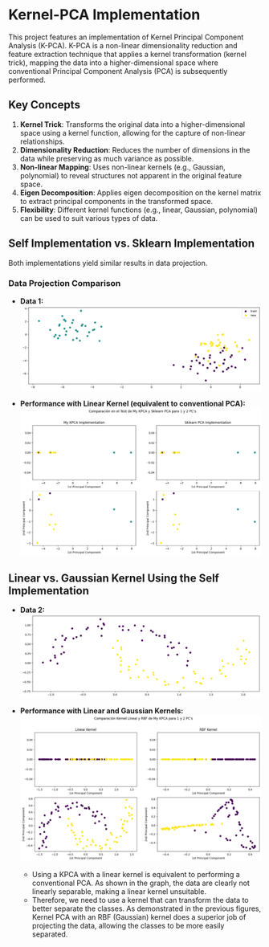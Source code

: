 # Kernel-PCA Implementation

This project features an implementation of Kernel Principal Component Analysis (K-PCA). K-PCA is a non-linear dimensionality reduction and feature extraction technique that applies a kernel transformation (kernel trick), mapping the data into a higher-dimensional space where conventional Principal Component Analysis (PCA) is subsequently performed.

## Key Concepts
1. **Kernel Trick**: Transforms the original data into a higher-dimensional space using a kernel function, allowing for the capture of non-linear relationships.
2. **Dimensionality Reduction**: Reduces the number of dimensions in the data while preserving as much variance as possible.
3. **Non-linear Mapping**: Uses non-linear kernels (e.g., Gaussian, polynomial) to reveal structures not apparent in the original feature space.
4. **Eigen Decomposition**: Applies eigen decomposition on the kernel matrix to extract principal components in the transformed space.
5. **Flexibility**: Different kernel functions (e.g., linear, Gaussian, polynomial) can be used to suit various types of data.

## Self Implementation vs. Sklearn Implementation

Both implementations yield similar results in data projection.

### Data Projection Comparison
- **Data 1:**  
  ![](Images/output.png)

- **Performance with Linear Kernel (equivalent to conventional PCA):**  
  ![](Images/output2.png)

## Linear vs. Gaussian Kernel Using the Self Implementation
- **Data 2:**  
  ![](Images/output3.png)

- **Performance with Linear and Gaussian Kernels:**
  ![](Images/output4.png)
  - Using a KPCA with a linear kernel is equivalent to performing a conventional PCA. As shown in the graph, the data are clearly not linearly separable, making a linear kernel unsuitable.
  - Therefore, we need to use a kernel that can transform the data to better separate the classes. As demonstrated in the previous figures, Kernel PCA with an RBF (Gaussian) kernel does a superior job of projecting the data, allowing the classes to be more easily separated.





